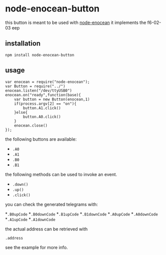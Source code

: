 # node-enocean-button
this button is meant to be used with [node-enocean](https://github.com/Holger-Will/node-enocean) 
it implements the f6-02-03 eep
## installation
`npm install node-enocean-button`
## usage
```
var enocean = require("node-enocean"); 
var Button = require("../")
enocean.listen("/dev/ttyUSB0")                 
enocean.on("ready",function(base){ 
	var button = new Button(enocean,1) 
	if(process.argv[2] == "on"){
		button.A1.click() 
	}else{
		button.A0.click()	
	}
	enocean.close()	
});
```
the following buttons are available:

* `.A0`
* `.A1`
* `.B0`
* `.B1`

the following methods can be used to invoke an event.

* `.down()`
* `.up()`
* `.click()`

you can check the generated telegrams with:

*`.B0upCode`
*`.B0downCode`
*`.B1upCode`
*`.B1downCode` 
*`.A0upCode`
*`.A0downCode` 
*`.A1upCode`
*`.A1downCode`

the actual address can be retrieved with

`.address`

see the example for more info.
